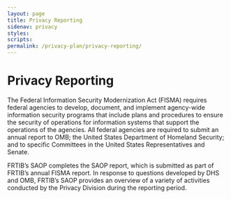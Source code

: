 ```yaml
---
layout: page
title: Privacy Reporting
sidenav: privacy
styles:
scripts:
permalink: /privacy-plan/privacy-reporting/
---
```

# Privacy Reporting

The Federal Information Security Modernization Act (FISMA) requires federal agencies to develop, document, and implement agency-wide information security programs that include plans and procedures to ensure the security of operations for information systems that support the operations of the agencies. All federal agencies are required to submit an annual report to OMB; the United States Department of Homeland Security; and to specific Committees in the United States Representatives and Senate.  

FRTIB’s SAOP completes the SAOP report, which is submitted as part of FRTIB’s annual FISMA report. In response to questions developed by DHS and OMB, FRTIB’s SAOP provides an overview of a variety of activities conducted by the Privacy Division during the reporting period.

<!-- CONTENT END -->
